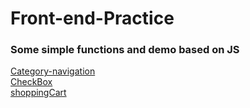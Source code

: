 # Front-end-Practice
### Some simple functions and demo based on JS<br>
[Category-navigation](https://jiaqd1203.github.io/Front-end-Practice/JS-Animation-Effects/Category-navigation/HTMLPage2.html)<br>
[CheckBox](https://jiaqd1203.github.io/Front-end-Practice/checkBox/checkBox.html)<br>
[shoppingCart](https://jiaqd1203.github.io/Front-end-Practice/shoppingCart/)<br>

